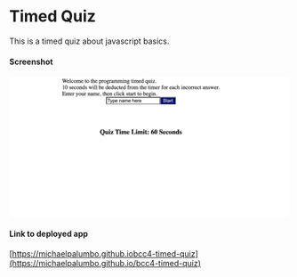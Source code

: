 # Timed Quiz
This is a timed quiz about javascript basics. 

#### Screenshot
![](./assets/img/screenshot.png)

#### Link to deployed app
[https://michaelpalumbo.github.iobcc4-timed-quiz](https://michaelpalumbo.github.io/bcc4-timed-quiz)